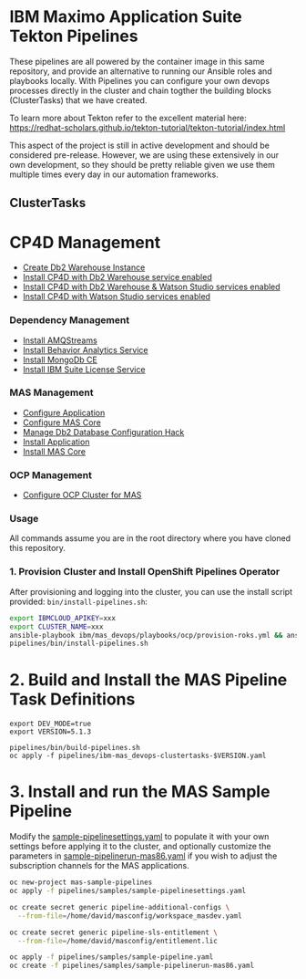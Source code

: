 # IBM Maximo Application Suite Tekton Pipelines

These pipelines are all powered by the container image in this same repository, and provide an alternative to running our Ansible roles and playbooks locally.  With Pipelines you can configure your own devops processes directly in the cluster and chain togther the building blocks (ClusterTasks) that we have created.

To learn more about Tekton refer to the excellent material here: https://redhat-scholars.github.io/tekton-tutorial/tekton-tutorial/index.html

This aspect of the project is still in active development and should be considered pre-release.  However, we are using these extensively in our own development, so they should be pretty reliable given we use them multiple times every day in our automation frameworks.

## ClusterTasks

# CP4D Management
- [Create Db2 Warehouse Instance](tasks/dependencies/create-db2-instance.yaml)
- [Install CP4D with Db2 Warehouse service enabled](tasks/dependencies/install-db2.yaml)
- [Install CP4D with Db2 Warehouse & Watson Studio services enabled](tasks/dependencies/install-fullstack.yaml)
- [Install CP4D with Watson Studio services enabled](tasks/dependencies/install-watsonstudio.yaml)

### Dependency Management
- [Install AMQStreams](tasks/dependencies/install-amqstreams.yaml)
- [Install Behavior Analytics Service](tasks/bas/install-bas.yaml)
- [Install MongoDb CE](tasks/dependencies/install-mongodb-ce.yaml)
- [Install IBM Suite License Service](tasks/sls/install-sls.yaml)

### MAS Management
- [Configure Application](tasks/mas/configure-app.yaml)
- [Configure MAS Core](tasks/mas/configure-suite.yaml)
- [Manage Db2 Database Configuration Hack](tasks/mas/hack-manage-db2.yaml)
- [Install Application](tasks/mas/install-app.yaml)
- [Install MAS Core](tasks/mas/install-suite.yaml)

### OCP Management
- [Configure OCP Cluster for MAS](tasks/ocp/configure-ocp.yaml)


### Usage
All commands assume you are in the root directory where you have cloned this repository.

### 1. Provision Cluster and Install OpenShift Pipelines Operator
After provisioning and logging into the cluster, you can use the install script provided: `bin/install-pipelines.sh`:

```bash
export IBMCLOUD_APIKEY=xxx
export CLUSTER_NAME=xxx
ansible-playbook ibm/mas_devops/playbooks/ocp/provision-roks.yml && ansible-playbook ibm/mas_devops/playbooks/cp4d/hack-worker-nodes.yml
pipelines/bin/install-pipelines.sh
```


# 2. Build and Install the MAS Pipeline Task Definitions
```
export DEV_MODE=true
export VERSION=5.1.3

pipelines/bin/build-pipelines.sh
oc apply -f pipelines/ibm-mas_devops-clustertasks-$VERSION.yaml
```

# 3. Install and run the MAS Sample Pipeline
Modify the [sample-pipelinesettings.yaml](samples/sample-pipelinesettings.yaml) to populate it with your own settings before applying it to the cluster, and optionally customize the parameters in [sample-pipelinerun-mas86.yaml](samples/sample-pipelinerun-mas86.yaml) if you wish to adjust the subscription channels for the MAS applications.

```bash
oc new-project mas-sample-pipelines
oc apply -f pipelines/samples/sample-pipelinesettings.yaml

oc create secret generic pipeline-additional-configs \
  --from-file=/home/david/masconfig/workspace_masdev.yaml

oc create secret generic pipeline-sls-entitlement \
  --from-file=/home/david/masconfig/entitlement.lic

oc apply -f pipelines/samples/sample-pipeline.yaml
oc create -f pipelines/samples/sample-pipelinerun-mas86.yaml
```
